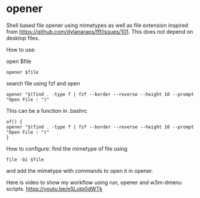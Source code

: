 # opener
Shell based file opener using mimetypes as well as file extension inspired from https://github.com/dylanaraps/fff/issues/101. This does not depend on desktop files. 

How to use:

open $file

    opener $file

search file using fzf and open

    opener "$(find . -type f | fzf --border --reverse --height 10 --prompt "Open File : ")"
This can be a function in .bashrc

    of() { 
    opener "$(find . -type f | fzf --border --reverse --height 10 --prompt "Open File : ")" 
    }

How to configure:
find the mimetype of file using

    file -bi $file

and add the mimetype with commands to open it in opener.

Here is video to show my workflow using run, opener and w3m-dmenu scripts.
https://youtu.be/e5Lutp0dWTk
